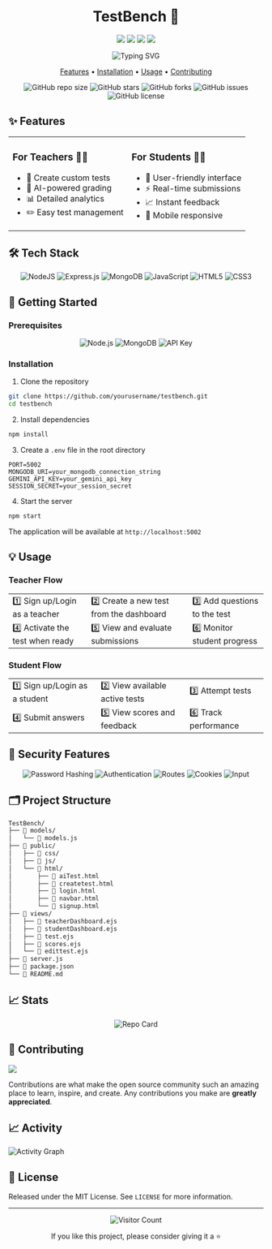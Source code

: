 <h1 align="center">TestBench 🚀</h1>

<p align="center">
  <img src="https://img.shields.io/badge/nodejs-%23339933.svg?style=for-the-badge&logo=node.js&logoColor=white"/>
  <img src="https://img.shields.io/badge/express.js-%23404d59.svg?style=for-the-badge&logo=express&logoColor=white"/>
  <img src="https://img.shields.io/badge/MongoDB-%234ea94b.svg?style=for-the-badge&logo=mongodb&logoColor=white"/>
  <img src="https://img.shields.io/badge/Google_Gemini-%234285F4.svg?style=for-the-badge&logo=google&logoColor=white"/>
</p>

<p align="center">
  <img src="https://readme-typing-svg.herokuapp.com?font=Fira+Code&pause=1000&color=2196F3&center=true&width=435&lines=AI-Powered+Assessment+Platform;Create+and+Grade+Tests+Instantly;Comprehensive+Analytics;Real-time+Feedback" alt="Typing SVG" />
</p>

<p align="center">
  <a href="#features">Features</a> •
  <a href="#installation">Installation</a> •
  <a href="#usage">Usage</a> •
  <a href="#contributing">Contributing</a>
</p>

<div align="center">

![GitHub repo size](https://img.shields.io/github/repo-size/yuvraj488/testbench)
![GitHub stars](https://img.shields.io/github/stars/yuvraj488/testbench)
![GitHub forks](https://img.shields.io/github/forks/yuvraj488/testbench)
![GitHub issues](https://img.shields.io/github/issues/yuvraj488/testbench)
![GitHub license](https://img.shields.io/github/license/yuvraj488/testbench)

</div>

## ✨ Features

<table>
  <tr>
    <td>
      <h3>For Teachers 👨‍🏫</h3>
      <ul>
        <li>🎯 Create custom tests</li>
        <li>🤖 AI-powered grading</li>
        <li>📊 Detailed analytics</li>
        <li>✏️ Easy test management</li>
      </ul>
    </td>
    <td>
      <h3>For Students 👨‍🎓</h3>
      <ul>
        <li>📝 User-friendly interface</li>
        <li>⚡ Real-time submissions</li>
        <li>📈 Instant feedback</li>
        <li>📱 Mobile responsive</li>
      </ul>
    </td>
  </tr>
</table>

## 🛠️ Tech Stack

<div align="center">

![NodeJS](https://img.shields.io/badge/node.js-6DA55F?style=for-the-badge&logo=node.js&logoColor=white)
![Express.js](https://img.shields.io/badge/express.js-%23404d59.svg?style=for-the-badge&logo=express&logoColor=white)
![MongoDB](https://img.shields.io/badge/MongoDB-%234ea94b.svg?style=for-the-badge&logo=mongodb&logoColor=white)
![JavaScript](https://img.shields.io/badge/javascript-%23323330.svg?style=for-the-badge&logo=javascript&logoColor=%23F7DF1E)
![HTML5](https://img.shields.io/badge/html5-%23E34F26.svg?style=for-the-badge&logo=html5&logoColor=white)
![CSS3](https://img.shields.io/badge/css3-%231572B6.svg?style=for-the-badge&logo=css3&logoColor=white)

</div>

## 🚀 Getting Started

### Prerequisites

<div align="center">

![Node.js](https://img.shields.io/badge/Node.js-v14_or_higher-green?style=for-the-badge&logo=node.js)
![MongoDB](https://img.shields.io/badge/MongoDB-Required-green?style=for-the-badge&logo=mongodb)
![API Key](https://img.shields.io/badge/Gemini_API_Key-Required-blue?style=for-the-badge&logo=google)

</div>

### Installation

1. Clone the repository
```bash
git clone https://github.com/yourusername/testbench.git
cd testbench
```

2. Install dependencies
```bash
npm install
```

3. Create a `.env` file in the root directory
```env
PORT=5002
MONGODB_URI=your_mongodb_connection_string
GEMINI_API_KEY=your_gemini_api_key
SESSION_SECRET=your_session_secret
```

4. Start the server
```bash
npm start
```

The application will be available at `http://localhost:5002`

## 💡 Usage

### Teacher Flow
<div align="center">
  <table>
    <tr>
      <td>1️⃣ Sign up/Login as a teacher</td>
      <td>2️⃣ Create a new test from the dashboard</td>
      <td>3️⃣ Add questions to the test</td>
    </tr>
    <tr>
      <td>4️⃣ Activate the test when ready</td>
      <td>5️⃣ View and evaluate submissions</td>
      <td>6️⃣ Monitor student progress</td>
    </tr>
  </table>
</div>

### Student Flow
<div align="center">
  <table>
    <tr>
      <td>1️⃣ Sign up/Login as a student</td>
      <td>2️⃣ View available active tests</td>
      <td>3️⃣ Attempt tests</td>
    </tr>
    <tr>
      <td>4️⃣ Submit answers</td>
      <td>5️⃣ View scores and feedback</td>
      <td>6️⃣ Track performance</td>
    </tr>
  </table>
</div>

## 🔐 Security Features

<div align="center">

![Password Hashing](https://img.shields.io/badge/Password_Hashing-Crypto-red?style=for-the-badge)
![Authentication](https://img.shields.io/badge/Authentication-Session_Based-blue?style=for-the-badge)
![Routes](https://img.shields.io/badge/Routes-Protected-green?style=for-the-badge)
![Cookies](https://img.shields.io/badge/Cookies-Secure-yellow?style=for-the-badge)
![Input](https://img.shields.io/badge/Input-Validated_&_Sanitized-purple?style=for-the-badge)

</div>

## 🗂️ Project Structure

```bash
TestBench/
├── 📁 models/
│   └── 📄 models.js
├── 📁 public/
│   ├── 📁 css/
│   ├── 📁 js/
│   └── 📁 html/
│       ├── 📄 aiTest.html
│       ├── 📄 createtest.html
│       ├── 📄 login.html
│       ├── 📄 navbar.html
│       └── 📄 signup.html
├── 📁 views/
│   ├── 📄 teacherDashboard.ejs
│   ├── 📄 studentDashboard.ejs
│   ├── 📄 test.ejs
│   ├── 📄 scores.ejs
│   └── 📄 edittest.ejs
├── 📄 server.js
├── 📄 package.json
└── 📄 README.md
```

## 📈 Stats

<div align="center">
  <img src="https://github-readme-stats.vercel.app/api/pin/?username=yuvraj488&repo=testbench&theme=react&show_description=true&show_owner=true&description_lines=3" alt="Repo Card" />
</div>

## 🤝 Contributing

<img src="https://contrib.rocks/image?repo=yuvraj488/testbench" />

Contributions are what make the open source community such an amazing place to learn, inspire, and create. Any contributions you make are **greatly appreciated**.

## 📈 Activity

![Activity Graph](https://activity-graph.herokuapp.com/graph?username=yuvraj488&theme=react-dark)

## 📝 License

Released under the MIT License. See `LICENSE` for more information.

---

<p align="center">
  <img src="https://profile-counter.glitch.me/yuvraj488/count.svg" alt="Visitor Count" />
</p>

<p align="center">
  If you like this project, please consider giving it a ⭐
</p>
